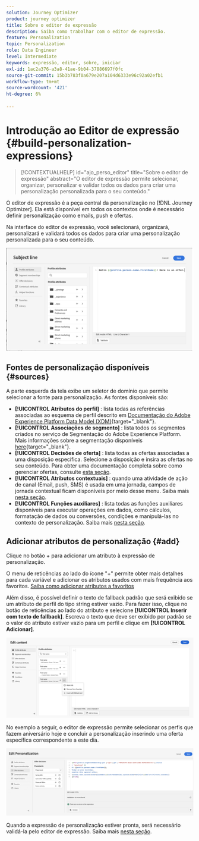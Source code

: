 ```yaml
---
solution: Journey Optimizer
product: journey optimizer
title: Sobre o editor de expressão
description: Saiba como trabalhar com o editor de expressão.
feature: Personalization
topic: Personalization
role: Data Engineer
level: Intermediate
keywords: expressão, editor, sobre, iniciar
exl-id: 1ac2a376-a3a8-41ae-9b04-37886697f0fc
source-git-commit: 15b3b783f0a679e207a104d6333e96c92a02efb1
workflow-type: tm+mt
source-wordcount: '421'
ht-degree: 6%

---
```


# Introdução ao Editor de expressão {#build-personalization-expressions}

>[!CONTEXTUALHELP]
>id="ajo_perso_editor"
>title="Sobre o editor de expressão"
>abstract="O editor de expressão permite selecionar, organizar, personalizar e validar todos os dados para criar uma personalização personalizada para o seu conteúdo."

O editor de expressão é a peça central da personalização no [!DNL Journey Optimizer]. Ela está disponível em todos os contextos onde é necessário definir personalização como emails, push e ofertas.

Na interface do editor de expressão, você selecionará, organizará, personalizará e validará todos os dados para criar uma personalização personalizada para o seu conteúdo.

![](assets/perso_ee1.png)

## Fontes de personalização disponíveis {#sources}

A parte esquerda da tela exibe um seletor de domínio que permite selecionar a fonte para personalização. As fontes disponíveis são:

* **[!UICONTROL Atributos do perfil]** : lista todas as referências associadas ao esquema de perfil descrito em [Documentação do Adobe Experience Platform Data Model (XDM)](https://experienceleague.adobe.com/docs/experience-platform/xdm/home.html?lang=pt-BR){target="_blank"}.
* **[!UICONTROL Associações de segmento]** : lista todos os segmentos criados no serviço de Segmentação do Adobe Experience Platform. Mais informações sobre a segmentação disponíveis [here](https://experienceleague.adobe.com/docs/experience-platform/segmentation/home.html){target="_blank"}.
* **[!UICONTROL Decisões de oferta]** : lista todas as ofertas associadas a uma disposição específica. Selecione a disposição e insira as ofertas no seu conteúdo. Para obter uma documentação completa sobre como gerenciar ofertas, consulte [esta seção](../email/add-offers-email.md).
* **[!UICONTROL Atributos contextuais]** : quando uma atividade de ação de canal (Email, push, SMS) é usada em uma jornada, campos de jornada contextual ficam disponíveis por meio desse menu. Saiba mais [nesta seção](personalization-use-case.md).
* **[!UICONTROL Funções auxiliares]** : lista todas as funções auxiliares disponíveis para executar operações em dados, como cálculos, formatação de dados ou conversões, condições e manipulá-las no contexto de personalização. Saiba mais [nesta seção](functions/functions.md).

## Adicionar atributos de personalização {#add}

Clique no botão + para adicionar um atributo à expressão de personalização.

O menu de reticências ao lado do ícone &quot;+&quot; permite obter mais detalhes para cada variável e adicionar os atributos usados com mais frequência aos favoritos. [Saiba como adicionar atributos a favoritos](personalization-favorites.md)

Além disso, é possível definir o texto de fallback padrão que será exibido se um atributo de perfil do tipo string estiver vazio. Para fazer isso, clique no botão de reticências ao lado do atributo e selecione **[!UICONTROL Inserir com texto de fallback]**. Escreva o texto que deve ser exibido por padrão se o valor do atributo estiver vazio para um perfil e clique em **[!UICONTROL Adicionar]**.

![](assets/attribute-details.png)

No exemplo a seguir, o editor de expressão permite selecionar os perfis que fazem aniversário hoje e concluir a personalização inserindo uma oferta específica correspondente a este dia.

![](assets/perso_ee2.png)

Quando a expressão de personalização estiver pronta, será necessário validá-la pelo editor de expressão. Saiba mais [nesta seção](personalization-validation.md).
